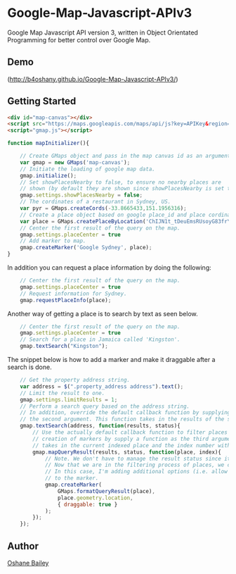Google-Map-Javascript-APIv3
===========================

Google Map Javascript API version 3, written in Object Orientated Programming for better control over Google Map.

## Demo
(http://b4oshany.github.io/Google-Map-Javascript-APIv3/)

## Getting Started
```HTML
<div id="map-canvas"></div>
<script src="https://maps.googleapis.com/maps/api/js?key=APIKey&region=JAM&callback=mapInitializer&signed_in=true&libraries=places" type="text/javascript"></script>
<script="gmap.js"></script>
```

```Javascript
function mapInitializer(){

    // Create GMaps object and pass in the map canvas id as an argument. 
    var gmap = new GMaps('map-canvas');
    // Initiate the loading of google map data.
    gmap.initialize();
    // Set showPlacesNearby to false, to ensure no nearby places are
    // shown (by default they are shown since showPlacesNearby is set to true).
    gmap.settings.showPlacesNearby = false;
    // The cordinates of a restaurant in Sydney, US.
    var pyr = GMaps.createCords(-33.8665433,151.1956316);
    // Create a place object based on google place_id and place cordinates. 
    var place = GMaps.createPlaceByLocation('ChIJN1t_tDeuEmsRUsoyG83frY4', pyr);
    // Center the first result of the query on the map.
    gmap.settings.placeCenter = true
    // Add marker to map.
    gmap.createMarker('Google Sydney', place);
}
```

In addition you can request a place information by doing the following:

```Javascript
    // Center the first result of the query on the map.
    gmap.settings.placeCenter = true
    // Request information for Sydney.
    gmap.requestPlaceInfo(place);
```

Another way of getting a place is to search by text as seen below.

```Javascript
    // Center the first result of the query on the map.
    gmap.settings.placeCenter = true
    // Search for a place in Jamaica called 'Kingston'.
    gmap.textSearch("Kingston");
```

The snippet below is how to add a marker and make it draggable after a search is done.

```Javascript    
    // Get the property address string.
    var address = $(".property_address address").text();
    // Limit the result to one.
    gmap.settings.limitResults = 1;
    // Perform a search query based on the address string.
    // In addition, override the default callback function by supplying a function as the
    // the second argument. This function takes in the results of the search and the status.
    gmap.textSearch(address, function(results, status){
        // Use the actually default callback function to filter places but override the
        // creation of markers by supply a function as the third argument in the mapQueryResult function. This function
        // takes in the current indexed place and the index number within the filter process.
        gmap.mapQueryResult(results, status, function(place, index){
            // Note. We don't have to manage the result status since it is already been taken care of by the mapQueryResult function.
            // Now that we are in the filtering process of places, we can create markers or do anything we like.
            // In this case, I'm adding additional options (i.e. allow the marker to be draggable)
            // to the marker.
            gmap.createMarker(
                GMaps.formatQueryResult(place),
                place.geometry.location,
                { draggable: true }
            );
        });
    });
```

Author
----------
[Oshane Bailey]

[Oshane Bailey]: https://github.com/b4oshany
